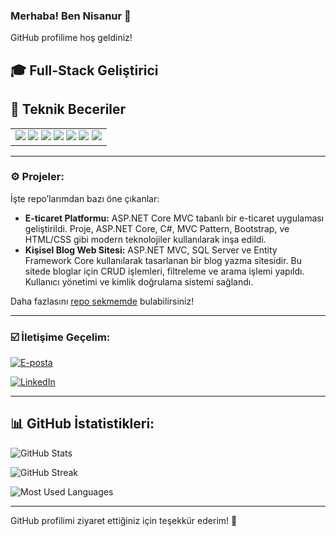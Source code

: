 ### Merhaba! Ben Nisanur 👋

GitHub profilime hoş geldiniz!

🎓 **Full-Stack Geliştirici**
---

## 💼 Teknik Beceriler

<table>
  <tr>
    <td>
      <img src="https://img.shields.io/badge/C%23-239120?style=for-the-badge&logo=c-sharp&logoColor=white" />
      <img src="https://img.shields.io/badge/JavaScript-F7DF1E?style=for-the-badge&logo=javascript&logoColor=black" />
      <img src="https://img.shields.io/badge/React-20232A?style=for-the-badge&logo=react&logoColor=61DAFB" />
      <img src="https://img.shields.io/badge/ASP.NET-512BD4?style=for-the-badge&logo=dotnet&logoColor=white" />
      <img src="https://img.shields.io/badge/SQL_Server-CC2927?style=for-the-badge&logo=microsoft-sql-server&logoColor=white" />
      <img src="https://img.shields.io/badge/Git-F05032?style=for-the-badge&logo=git&logoColor=white" />
      <img src="https://img.shields.io/badge/Visual_Studio-5C2D91?style=for-the-badge&logo=visual-studio&logoColor=white" />
    </td>
  </tr>
</table>

---

### ⚙️ Projeler:
İşte repo’larımdan bazı öne çıkanlar:

- **E-ticaret Platformu:** ASP.NET Core MVC tabanlı bir e-ticaret uygulaması geliştirildi. Proje, ASP.NET Core, C#, MVC Pattern,
Bootstrap, ve HTML/CSS gibi modern teknolojiler kullanılarak inşa edildi.
- **Kişisel Blog Web Sitesi:** ASP.NET MVC, SQL Server ve Entity Framework Core kullanılarak tasarlanan bir blog yazma sitesidir.
Bu sitede bloglar için CRUD işlemleri, filtreleme ve arama işlemi yapıldı. Kullanıcı yönetimi ve kimlik
doğrulama sistemi sağlandı.

Daha fazlasını [repo sekmemde](https://github.com/nisanurisik?tab=repositories) bulabilirsiniz!

---

### ☑️ İletişime Geçelim:
<p>
  <a href="mailto:nisanurisik2@gmail.com" target="_blank">
    <img src="https://img.shields.io/badge/E--posta-D14836?style=for-the-badge&logo=gmail&logoColor=white" alt="E-posta" />
  </a>
</p>
<p>
  <a href="https://linkedin.com/in/nisanurisik" target="_blank">
    <img src="https://img.shields.io/badge/LinkedIn-0A66C2?style=for-the-badge&logo=linkedin&logoColor=white" alt="LinkedIn" />
  </a>
</p>


---
## 📊 GitHub İstatistikleri:
![GitHub Stats](https://github-readme-stats.vercel.app/api?username=nisanurisik&show_icons=true&theme=radical)

![GitHub Streak](https://github-readme-streak-stats.herokuapp.com/?user=nisanurisik&theme=radical)

![Most Used Languages](https://github-readme-stats.vercel.app/api/top-langs/?username=nisanurisik&layout=compact&theme=radical)

---

GitHub profilimi ziyaret ettiğiniz için teşekkür ederim! 🚀

